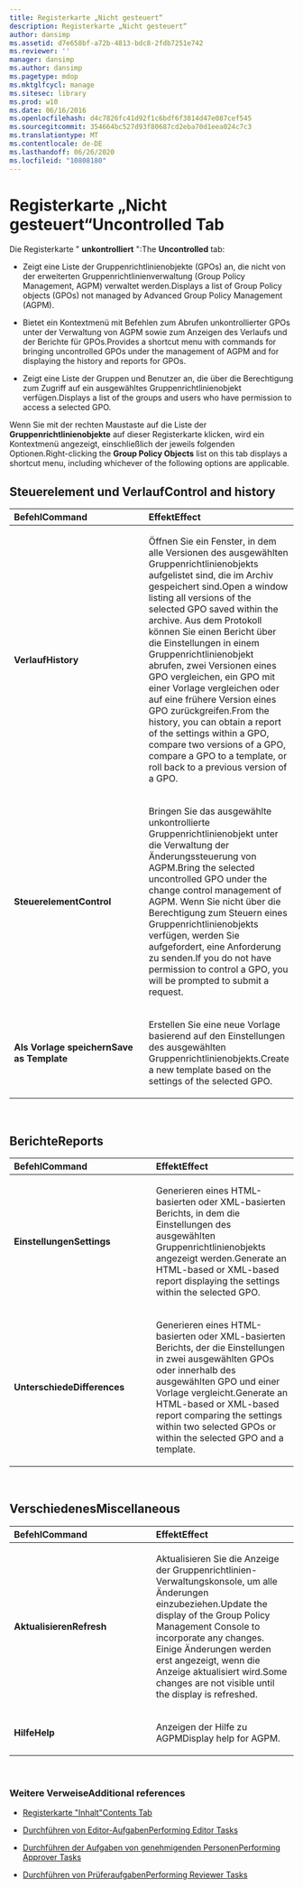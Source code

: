 ```yaml
---
title: Registerkarte „Nicht gesteuert“
description: Registerkarte „Nicht gesteuert“
author: dansimp
ms.assetid: d7e658bf-a72b-4813-bdc8-2fdb7251e742
ms.reviewer: ''
manager: dansimp
ms.author: dansimp
ms.pagetype: mdop
ms.mktglfcycl: manage
ms.sitesec: library
ms.prod: w10
ms.date: 06/16/2016
ms.openlocfilehash: d4c7826fc41d92f1c6bdf6f3814d47e087cef545
ms.sourcegitcommit: 354664bc527d93f80687cd2eba70d1eea024c7c3
ms.translationtype: MT
ms.contentlocale: de-DE
ms.lasthandoff: 06/26/2020
ms.locfileid: "10808180"
---
```

# <span data-ttu-id="7daea-103">Registerkarte „Nicht gesteuert“</span><span class="sxs-lookup"><span data-stu-id="7daea-103">Uncontrolled Tab</span></span>


<span data-ttu-id="7daea-104">Die Registerkarte " **unkontrolliert** ":</span><span class="sxs-lookup"><span data-stu-id="7daea-104">The **Uncontrolled** tab:</span></span>

-   <span data-ttu-id="7daea-105">Zeigt eine Liste der Gruppenrichtlinienobjekte (GPOs) an, die nicht von der erweiterten Gruppenrichtlinienverwaltung (Group Policy Management, AGPM) verwaltet werden.</span><span class="sxs-lookup"><span data-stu-id="7daea-105">Displays a list of Group Policy objects (GPOs) not managed by Advanced Group Policy Management (AGPM).</span></span>

-   <span data-ttu-id="7daea-106">Bietet ein Kontextmenü mit Befehlen zum Abrufen unkontrollierter GPOs unter der Verwaltung von AGPM sowie zum Anzeigen des Verlaufs und der Berichte für GPOs.</span><span class="sxs-lookup"><span data-stu-id="7daea-106">Provides a shortcut menu with commands for bringing uncontrolled GPOs under the management of AGPM and for displaying the history and reports for GPOs.</span></span>

-   <span data-ttu-id="7daea-107">Zeigt eine Liste der Gruppen und Benutzer an, die über die Berechtigung zum Zugriff auf ein ausgewähltes Gruppenrichtlinienobjekt verfügen.</span><span class="sxs-lookup"><span data-stu-id="7daea-107">Displays a list of the groups and users who have permission to access a selected GPO.</span></span>

<span data-ttu-id="7daea-108">Wenn Sie mit der rechten Maustaste auf die Liste der **Gruppenrichtlinienobjekte** auf dieser Registerkarte klicken, wird ein Kontextmenü angezeigt, einschließlich der jeweils folgenden Optionen.</span><span class="sxs-lookup"><span data-stu-id="7daea-108">Right-clicking the **Group Policy Objects** list on this tab displays a shortcut menu, including whichever of the following options are applicable.</span></span>

## <span data-ttu-id="7daea-109">Steuerelement und Verlauf</span><span class="sxs-lookup"><span data-stu-id="7daea-109">Control and history</span></span>


<table>
<colgroup>
<col width="50%" />
<col width="50%" />
</colgroup>
<thead>
<tr class="header">
<th align="left"><span data-ttu-id="7daea-110">Befehl</span><span class="sxs-lookup"><span data-stu-id="7daea-110">Command</span></span></th>
<th align="left"><span data-ttu-id="7daea-111">Effekt</span><span class="sxs-lookup"><span data-stu-id="7daea-111">Effect</span></span></th>
</tr>
</thead>
<tbody>
<tr class="odd">
<td align="left"><p><strong><span data-ttu-id="7daea-112">Verlauf</span><span class="sxs-lookup"><span data-stu-id="7daea-112">History</span></span></strong></p></td>
<td align="left"><p><span data-ttu-id="7daea-113">Öffnen Sie ein Fenster, in dem alle Versionen des ausgewählten Gruppenrichtlinienobjekts aufgelistet sind, die im Archiv gespeichert sind.</span><span class="sxs-lookup"><span data-stu-id="7daea-113">Open a window listing all versions of the selected GPO saved within the archive.</span></span> <span data-ttu-id="7daea-114">Aus dem Protokoll können Sie einen Bericht über die Einstellungen in einem Gruppenrichtlinienobjekt abrufen, zwei Versionen eines GPO vergleichen, ein GPO mit einer Vorlage vergleichen oder auf eine frühere Version eines GPO zurückgreifen.</span><span class="sxs-lookup"><span data-stu-id="7daea-114">From the history, you can obtain a report of the settings within a GPO, compare two versions of a GPO, compare a GPO to a template, or roll back to a previous version of a GPO.</span></span></p></td>
</tr>
<tr class="even">
<td align="left"><p><strong><span data-ttu-id="7daea-115">Steuerelement</span><span class="sxs-lookup"><span data-stu-id="7daea-115">Control</span></span></strong></p></td>
<td align="left"><p><span data-ttu-id="7daea-116">Bringen Sie das ausgewählte unkontrollierte Gruppenrichtlinienobjekt unter die Verwaltung der Änderungssteuerung von AGPM.</span><span class="sxs-lookup"><span data-stu-id="7daea-116">Bring the selected uncontrolled GPO under the change control management of AGPM.</span></span> <span data-ttu-id="7daea-117">Wenn Sie nicht über die Berechtigung zum Steuern eines Gruppenrichtlinienobjekts verfügen, werden Sie aufgefordert, eine Anforderung zu senden.</span><span class="sxs-lookup"><span data-stu-id="7daea-117">If you do not have permission to control a GPO, you will be prompted to submit a request.</span></span></p></td>
</tr>
<tr class="odd">
<td align="left"><p><strong><span data-ttu-id="7daea-118">Als Vorlage speichern</span><span class="sxs-lookup"><span data-stu-id="7daea-118">Save as Template</span></span></strong></p></td>
<td align="left"><p><span data-ttu-id="7daea-119">Erstellen Sie eine neue Vorlage basierend auf den Einstellungen des ausgewählten Gruppenrichtlinienobjekts.</span><span class="sxs-lookup"><span data-stu-id="7daea-119">Create a new template based on the settings of the selected GPO.</span></span></p></td>
</tr>
</tbody>
</table>

 

## <span data-ttu-id="7daea-120">Berichte</span><span class="sxs-lookup"><span data-stu-id="7daea-120">Reports</span></span>


<table>
<colgroup>
<col width="50%" />
<col width="50%" />
</colgroup>
<thead>
<tr class="header">
<th align="left"><span data-ttu-id="7daea-121">Befehl</span><span class="sxs-lookup"><span data-stu-id="7daea-121">Command</span></span></th>
<th align="left"><span data-ttu-id="7daea-122">Effekt</span><span class="sxs-lookup"><span data-stu-id="7daea-122">Effect</span></span></th>
</tr>
</thead>
<tbody>
<tr class="odd">
<td align="left"><p><strong><span data-ttu-id="7daea-123">Einstellungen</span><span class="sxs-lookup"><span data-stu-id="7daea-123">Settings</span></span></strong></p></td>
<td align="left"><p><span data-ttu-id="7daea-124">Generieren eines HTML-basierten oder XML-basierten Berichts, in dem die Einstellungen des ausgewählten Gruppenrichtlinienobjekts angezeigt werden.</span><span class="sxs-lookup"><span data-stu-id="7daea-124">Generate an HTML-based or XML-based report displaying the settings within the selected GPO.</span></span></p></td>
</tr>
<tr class="even">
<td align="left"><p><strong><span data-ttu-id="7daea-125">Unterschiede</span><span class="sxs-lookup"><span data-stu-id="7daea-125">Differences</span></span></strong></p></td>
<td align="left"><p><span data-ttu-id="7daea-126">Generieren eines HTML-basierten oder XML-basierten Berichts, der die Einstellungen in zwei ausgewählten GPOs oder innerhalb des ausgewählten GPO und einer Vorlage vergleicht.</span><span class="sxs-lookup"><span data-stu-id="7daea-126">Generate an HTML-based or XML-based report comparing the settings within two selected GPOs or within the selected GPO and a template.</span></span></p></td>
</tr>
</tbody>
</table>

 

## <span data-ttu-id="7daea-127">Verschiedenes</span><span class="sxs-lookup"><span data-stu-id="7daea-127">Miscellaneous</span></span>


<table>
<colgroup>
<col width="50%" />
<col width="50%" />
</colgroup>
<thead>
<tr class="header">
<th align="left"><span data-ttu-id="7daea-128">Befehl</span><span class="sxs-lookup"><span data-stu-id="7daea-128">Command</span></span></th>
<th align="left"><span data-ttu-id="7daea-129">Effekt</span><span class="sxs-lookup"><span data-stu-id="7daea-129">Effect</span></span></th>
</tr>
</thead>
<tbody>
<tr class="odd">
<td align="left"><p><strong><span data-ttu-id="7daea-130">Aktualisieren</span><span class="sxs-lookup"><span data-stu-id="7daea-130">Refresh</span></span></strong></p></td>
<td align="left"><p><span data-ttu-id="7daea-131">Aktualisieren Sie die Anzeige der Gruppenrichtlinien-Verwaltungskonsole, um alle Änderungen einzubeziehen.</span><span class="sxs-lookup"><span data-stu-id="7daea-131">Update the display of the Group Policy Management Console to incorporate any changes.</span></span> <span data-ttu-id="7daea-132">Einige Änderungen werden erst angezeigt, wenn die Anzeige aktualisiert wird.</span><span class="sxs-lookup"><span data-stu-id="7daea-132">Some changes are not visible until the display is refreshed.</span></span></p></td>
</tr>
<tr class="even">
<td align="left"><p><strong><span data-ttu-id="7daea-133">Hilfe</span><span class="sxs-lookup"><span data-stu-id="7daea-133">Help</span></span></strong></p></td>
<td align="left"><p><span data-ttu-id="7daea-134">Anzeigen der Hilfe zu AGPM</span><span class="sxs-lookup"><span data-stu-id="7daea-134">Display help for AGPM.</span></span></p></td>
</tr>
</tbody>
</table>

 

### <span data-ttu-id="7daea-135">Weitere Verweise</span><span class="sxs-lookup"><span data-stu-id="7daea-135">Additional references</span></span>

-   [<span data-ttu-id="7daea-136">Registerkarte "Inhalt"</span><span class="sxs-lookup"><span data-stu-id="7daea-136">Contents Tab</span></span>](contents-tab.md)

-   [<span data-ttu-id="7daea-137">Durchführen von Editor-Aufgaben</span><span class="sxs-lookup"><span data-stu-id="7daea-137">Performing Editor Tasks</span></span>](performing-editor-tasks.md)

-   [<span data-ttu-id="7daea-138">Durchführen der Aufgaben von genehmigenden Personen</span><span class="sxs-lookup"><span data-stu-id="7daea-138">Performing Approver Tasks</span></span>](performing-approver-tasks.md)

-   [<span data-ttu-id="7daea-139">Durchführen von Prüferaufgaben</span><span class="sxs-lookup"><span data-stu-id="7daea-139">Performing Reviewer Tasks</span></span>](performing-reviewer-tasks.md)

 

 





